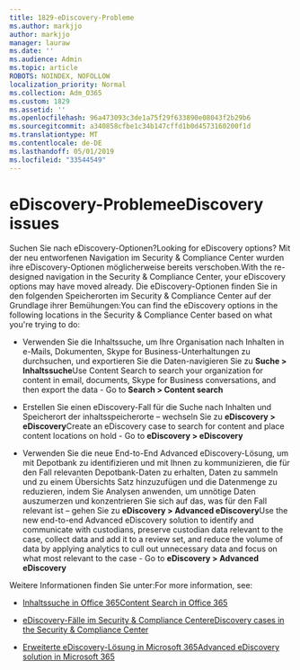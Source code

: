 ```yaml
---
title: 1829-eDiscovery-Probleme
ms.author: markjjo
author: markjjo
manager: lauraw
ms.date: ''
ms.audience: Admin
ms.topic: article
ROBOTS: NOINDEX, NOFOLLOW
localization_priority: Normal
ms.collection: Adm_O365
ms.custom: 1829
ms.assetid: ''
ms.openlocfilehash: 96a473093c3de1a75f29f633890e08043f2b29b6
ms.sourcegitcommit: a340858cfbe1c34b147cffd1b0d4573160200f1d
ms.translationtype: MT
ms.contentlocale: de-DE
ms.lasthandoff: 05/01/2019
ms.locfileid: "33544549"
---
```

# <a name="ediscovery-issues"></a><span data-ttu-id="ff97e-102">eDiscovery-Probleme</span><span class="sxs-lookup"><span data-stu-id="ff97e-102">eDiscovery issues</span></span>

<span data-ttu-id="ff97e-103">Suchen Sie nach eDiscovery-Optionen?</span><span class="sxs-lookup"><span data-stu-id="ff97e-103">Looking for eDiscovery options?</span></span> <span data-ttu-id="ff97e-104">Mit der neu entworfenen Navigation im Security & Compliance Center wurden ihre eDiscovery-Optionen möglicherweise bereits verschoben.</span><span class="sxs-lookup"><span data-stu-id="ff97e-104">With the re-designed navigation in the Security & Compliance Center, your eDiscovery options may have moved already.</span></span>  <span data-ttu-id="ff97e-105">Die eDiscovery-Optionen finden Sie in den folgenden Speicherorten im Security & Compliance Center auf der Grundlage ihrer Bemühungen:</span><span class="sxs-lookup"><span data-stu-id="ff97e-105">You can find the eDiscovery options in the following locations in the Security & Compliance Center based on what you're trying to do:</span></span>

- <span data-ttu-id="ff97e-106">Verwenden Sie die Inhaltssuche, um Ihre Organisation nach Inhalten in e-Mails, Dokumenten, Skype for Business-Unterhaltungen zu durchsuchen, und exportieren Sie die Daten-navigieren Sie zu **Suche > Inhaltssuche**</span><span class="sxs-lookup"><span data-stu-id="ff97e-106">Use Content Search to search your organization for content in email, documents, Skype for Business conversations, and then export the data - Go to **Search > Content search**</span></span>

- <span data-ttu-id="ff97e-107">Erstellen Sie einen eDiscovery-Fall für die Suche nach Inhalten und Speicherort der inhaltsspeicherorte – wechseln Sie zu **eDiscovery > eDiscovery**</span><span class="sxs-lookup"><span data-stu-id="ff97e-107">Create an eDiscovery case to search for content and place content locations on hold - Go to **eDiscovery > eDiscovery**</span></span>

- <span data-ttu-id="ff97e-108">Verwenden Sie die neue End-to-End Advanced eDiscovery-Lösung, um mit Depotbank zu identifizieren und mit Ihnen zu kommunizieren, die für den Fall relevanten Depotbank-Daten zu erhalten, Daten zu sammeln und zu einem Übersichts Satz hinzuzufügen und die Datenmenge zu reduzieren, indem Sie Analysen anwenden, um unnötige Daten auszumerzen und konzentrieren Sie sich auf das, was für den Fall relevant ist – gehen Sie zu **eDiscovery > Advanced eDiscovery**</span><span class="sxs-lookup"><span data-stu-id="ff97e-108">Use the new end-to-end Advanced eDiscovery solution to identify and communicate with custodians, preserve custodian data relevant to the case, collect data and add it to a review set, and reduce the volume of data by applying analytics to cull out unnecessary data and focus on what most relevant to the case -  Go to **eDiscovery > Advanced eDiscovery**</span></span>

<span data-ttu-id="ff97e-109">Weitere Informationen finden Sie unter:</span><span class="sxs-lookup"><span data-stu-id="ff97e-109">For more information, see:</span></span>

- [<span data-ttu-id="ff97e-110">Inhaltssuche in Office 365</span><span class="sxs-lookup"><span data-stu-id="ff97e-110">Content Search in Office 365</span></span>](https://docs.microsoft.com/office365/securitycompliance/content-search)

- [<span data-ttu-id="ff97e-111">eDiscovery-Fälle im Security & Compliance Center</span><span class="sxs-lookup"><span data-stu-id="ff97e-111">eDiscovery cases in the Security & Compliance Center</span></span>](https://docs.microsoft.com/office365/securitycompliance/ediscovery-cases)

- [<span data-ttu-id="ff97e-112">Erweiterte eDiscovery-Lösung in Microsoft 365</span><span class="sxs-lookup"><span data-stu-id="ff97e-112">Advanced eDiscovery solution in Microsoft 365</span></span>](https://docs.microsoft.com/office365/securitycompliance/compliance20/overview-ediscovery-20)
